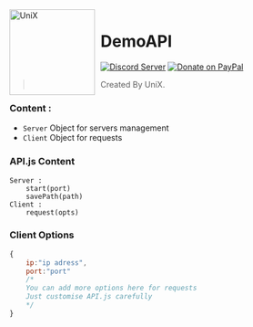 <img width="150" height="150" align="left" style="float: left; margin: 0 10px 0 0;" alt="UniX" src="https://unix.tk/assets/images/favicon/UniX.png">

# DemoAPI

[![Discord Server](https://discordapp.com/api/guilds/438860643685367809/embed.png)](https://discord.gg/n9grfub)
[![Donate on PayPal](https://img.shields.io/badge/paypal-donate-blue.svg)](https://www.paypal.me/stormfoll)

> Created By UniX.

### Content :

- `Server` Object for servers management
- `Client` Object for requests

### API.js Content

```
Server :
	start(port)
	savePath(path)
Client :
	request(opts)
```

### Client Options

```js
{
	ip:"ip adress",
	port:"port"
	/* 
	You can add more options here for requests
	Just customise API.js carefully
	*/
}
```
